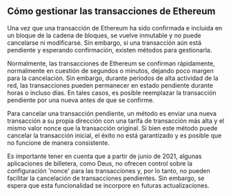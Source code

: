 ## Cómo gestionar las transacciones de Ethereum

Una vez que una transacción de Ethereum ha sido confirmada e incluida en un bloque de la cadena de bloques, se vuelve inmutable y no puede cancelarse ni modificarse. Sin embargo, si una transacción aún está pendiente y esperando confirmación, existen métodos para gestionarla.

Normalmente, las transacciones de Ethereum se confirman rápidamente, normalmente en cuestión de segundos o minutos, dejando poco margen para la cancelación. Sin embargo, durante períodos de alta actividad de la red, las transacciones pueden permanecer en estado pendiente durante horas o incluso días. En tales casos, es posible reemplazar la transacción pendiente por una nueva antes de que se confirme.

Para cancelar una transacción pendiente, un método es enviar una nueva transacción a su propia dirección con una tarifa de transacción más alta y el mismo valor nonce que la transacción original. Si bien este método puede cancelar la transacción inicial, el éxito no está garantizado y es posible que no funcione de manera consistente.

Es importante tener en cuenta que a partir de junio de 2021, algunas aplicaciones de billetera, como Deus, no ofrecen control sobre la configuración 'nonce' para las transacciones y, por lo tanto, no pueden facilitar la cancelación de transacciones pendientes. Sin embargo, se espera que esta funcionalidad se incorpore en futuras actualizaciones.